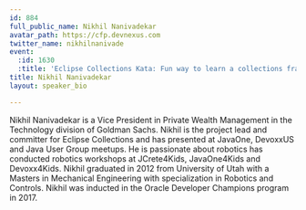 ```yaml
---
id: 884
full_public_name: Nikhil Nanivadekar
avatar_path: https://cfp.devnexus.com
twitter_name: nikhilnanivade
event:
  :id: 1630
  :title: 'Eclipse Collections Kata: Fun way to learn a collections framework'
title: Nikhil Nanivadekar
layout: speaker_bio

---
```

Nikhil Nanivadekar is a Vice President in Private Wealth Management in the Technology division of Goldman Sachs. Nikhil is the project lead and committer for Eclipse Collections and has presented at JavaOne, DevoxxUS and Java User Group meetups. He is passionate about robotics has conducted robotics workshops at JCrete4Kids, JavaOne4Kids and Devoxx4Kids. Nikhil graduated in 2012 from University of Utah with a Masters in Mechanical Engineering with specialization in Robotics and Controls. Nikhil was inducted in the Oracle Developer Champions program in 2017.